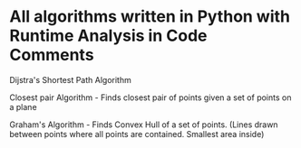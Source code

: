 <h1>All algorithms written in Python with Runtime Analysis in Code Comments</h1>
<p>Dijstra's Shortest Path Algorithm</p>
<p>Closest pair Algorithm - Finds closest pair of points given a set of points on a plane</p>
<p>Graham's Algorithm - Finds Convex Hull of a set of points. (Lines drawn between points where all points are contained. Smallest area inside)</p>
